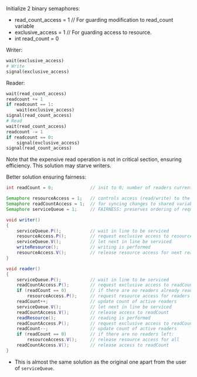 Initialize 2 binary semaphores:
- read_count_access = 1 // For guarding modification to read_count variable
- exclusive_access = 1 // For guarding access to resource.
- int read_count = 0

Writer:

```python
wait(exclusive_access)
# Write
signal(exclusive_access)
```

Reader:

```python
wait(read_count_access)
readcount += 1
if readcount == 1:
    wait(exclusive_access)
signal(read_count_access)
# Read
wait(read_count_access)
readcount -= 1
if readcount == 0:
    signal(exclusive_access)
signal(read_count_access)
```

Note that the expensive read operation is not in critical section, ensuring efficiency.
This solution may starve writers.

Better solution ensuring fairness:

```java
int readCount = 0;              // init to 0; number of readers currently accessing resource

Semaphore resourceAccess = 1;   // controls access (read/write) to the resource
Semaphore readCountAccess = 1;  // for syncing changes to shared variable readCount
Semaphore serviceQueue = 1;     // FAIRNESS: preserves ordering of requests (signaling must be FIFO)

void writer()
{
    serviceQueue.P();           // wait in line to be serviced
    resourceAccess.P();         // request exclusive access to resource
    serviceQueue.V();           // let next in line be serviced
    writeResource();            // writing is performed
    resourceAccess.V();         // release resource access for next reader/writer
}

void reader()
{
    serviceQueue.P();           // wait in line to be serviced
    readCountAccess.P();        // request exclusive access to readCount
    if (readCount == 0)         // if there are no readers already reading:
        resourceAccess.P();     // request resource access for readers (writers blocked)
    readCount++;                // update count of active readers
    serviceQueue.V();           // let next in line be serviced
    readCountAccess.V();        // release access to readCount
    readResource();             // reading is performed
    readCountAccess.P();        // request exclusive access to readCount
    readCount--;                // update count of active readers
    if (readCount == 0)         // if there are no readers left:
        resourceAccess.V();     // release resource access for all
    readCountAccess.V();        // release access to readCount
}
```

- This is almost the same solution as the original one apart from the user of `serviceQueue`.